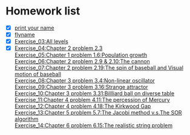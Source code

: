 # Homework list 
- [x] [print your name](https://www.zybuluo.com/2015301020092/note/914485)<br>
- [x] [flyname](https://github.com/gdq2015301020099/compuational_physics_N2015301020099/tree/master/flyname)<br>
- [x] [Exercise_03:All levels](https://github.com/gdq2015301020099/compuational_physics_N2015301020099/tree/master/Exercise1.3)<br>
- [x] [Exercise_04:Chapter 2 problem 2.3](https://www.zybuluo.com/2015301020092/note/914389)<br>
[Exercise_05:Chapter 1 problem 1.6:Population growth]()<br>
[Exercise_06:Chapter 2 problem 2.9 & 2.10:The cannon]()<br>
[Exercise_07:Chapter 2 problem 2.19:The spin of baseball and Visual motion of baseball]()<br>
[Exercise_08:Chapter 3 problem 3.4:Non-linear oscillator]()<br>
[Exercise_09:Chapter 3 problem 3.16:Strange attractor]()<br>
[Exercise_10:Chapter 3 problem 3.31:Billliard ball on diverse table]()<br>
[Exercise_11:Chapter 4 problem 4.11:The percession of Mercury]()<br>
[Exercise_12:Chapter 4 problem 4.18:The Kirkwood Gap]()<br>
[Exercise_13:Chapter 5 problem 5.7:The Jacobi method v.s.The SOR algorithm]()<br>
[Exercise_14:Chapter 6 problem 6.15:The realistic string problem]()<br>
